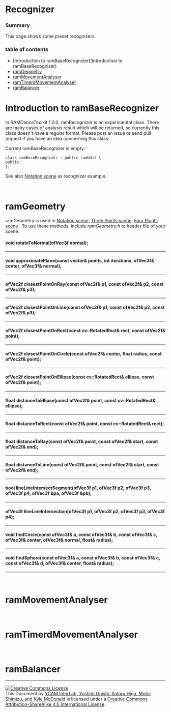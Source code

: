 # Recognizer


### Summary

This page shows some preset recognizers.

### table of contents

- [Introduction to ramBaseRecognizer](Introduction to ramBaseRecognizer)
- [ramGeometry](ramGeometry)
- [ramMovementAnalyser](ramMovementAnalyser)
- [ramTimerdMovementAnalyser](ramTimerdMovementAnalyser)
- [ramBalancer](ramBalancer)


# Introduction to ramBaseRecognizer

In RAMDanceToolkit 1.0.0, ramRecognizer is an experimental class.
There are many cases of analysis result which will be returned, so currently this class doesn't have a regular format. Please post an issue or send pull request if you have an idea concerning this class. 

Current ramBaseRecognizer is empty:

	class ramBaseRecognizer : public ramUnit {
	public:
	};

See also [Notation scene]() as recognizer example.

<br>

# ramGeometry

ramGeometry is used in [Notation scene](), [Three Points scene](), [Four Points scene]() .
To use these methods, include _ramGeometry.h_ to header file of your scene. 

#### void rotateToNormal(ofVec3f normal);

---

#### void approximatePlane(const vector<ofVec3f>& points, int iterations, ofVec3f& center, ofVec3f& normal);

---

#### ofVec2f closestPointOnRay(const ofVec2f& p1, const ofVec2f& p2, const ofVec2f& p3);

---

#### ofVec2f closestPointOnLine(const ofVec2f& p1, const ofVec2f& p2, const ofVec2f& p3);

---

#### ofVec2f closestPointOnRect(const cv::RotatedRect& rect, const ofVec2f& point);

---

#### ofVec2f closestPointOnCircle(const ofVec2f& center, float radius, const ofVec2f& point);

---

#### ofVec2f closestPointOnEllipse(const cv::RotatedRect& ellipse, const ofVec2f& point);

---

#### float distanceToEllipse(const ofVec2f& point, const cv::RotatedRect& ellipse);

---

#### float distanceToRect(const ofVec2f& point, const cv::RotatedRect& rect);

---

#### float distanceToRay(const ofVec2f& point, const ofVec2f& start, const ofVec2f& end);

---

#### float distanceToLine(const ofVec2f& point, const ofVec2f& start, const ofVec2f& end);

---

#### bool lineLineIntersectSegment(ofVec3f p1, ofVec3f p2, ofVec3f p3, ofVec3f p4, ofVec3f &pa, ofVec3f &pb);

---

#### ofVec3f lineLineIntersection(ofVec3f p1, ofVec3f p2, ofVec3f p3, ofVec3f p4);

---

#### void findCircle(const ofVec3f& a, const ofVec3f& b, const ofVec3f& c, ofVec3f& center, ofVec3f& normal, float& radius);

---

#### void findSphere(const ofVec3f& a, const ofVec3f& b, const ofVec3f& c, const ofVec3f& d, ofVec3f& center, float& radius);

---

<br>

	
# ramMovementAnalyser


<br>


# ramTimerdMovementAnalyser


<br>


# ramBalancer



<hr>
<a rel="license" href="http://creativecommons.org/licenses/by-sa/4.0/"><img alt="Creative Commons License" style="border-width:0" src="http://i.creativecommons.org/l/by-sa/4.0/80x15.png" /></a><br /><span xmlns:dct="http://purl.org/dc/terms/" property="dct:title">This Document</span> by <a xmlns:cc="http://creativecommons.org/ns#" href="http://interlab.ycam.jp/projects/ram" property="cc:attributionName" rel="cc:attributionURL">YCAM InterLab, Yoshito Onishi, Satoru Higa, Motoi Shimizu, and Kyle McDonald</a> is licensed under a <a rel="license" href="http://creativecommons.org/licenses/by-sa/4.0/">Creative Commons Attribution-ShareAlike 4.0 International License</a>.
